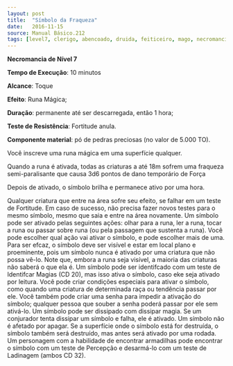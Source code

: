 ```yaml
---
layout: post
title:  "Símbolo da Fraqueza"
date:   2016-11-15
source: Manual Básico.212
tags: [level7, clerigo, abencoado, druida, feiticeiro, mago, necromancia, minuto, toque, permanente, descarregar, hora, fortitude, anula, componente]
---
```


**Necromancia de Nível 7**

**Tempo de Execução**: 10 minutos

**Alcance**: Toque

**Efeito**: Runa Mágica;

**Duração**:  permanente até ser descarregada, então 1 hora;

**Teste de Resistência**: Fortitude anula.

**Componente material**: pó de pedras preciosas (no valor de 5.000 TO).

Você inscreve uma runa mágica em uma superfície qualquer. 

Quando a runa é ativada, todas as criaturas a até 18m sofrem uma fraqueza semi-paralisante que causa 3d6 pontos de dano temporário de Força

Depois de ativado, o símbolo brilha e permanece ativo por uma hora.
 
Qualquer criatura que entre na área sofre seu efeito, se falhar em um teste de Fortitude. 
Em caso de sucesso, não precisa fazer novos testes para o mesmo símbolo, mesmo que saia e entre na área novamente.
Um símbolo pode ser ativado pelas seguintes ações: olhar para a runa, ler a runa, tocar a runa ou passar sobre runa (ou pela passagem que sustenta a runa). 
Você pode escolher qual ação vai ativar o símbolo, e pode escolher mais de uma.
Para ser efcaz, o símbolo deve ser visível e estar em local plano e proeminente, pois um símbolo nunca é ativado por uma criatura que não possa vê-lo. 
Note que, embora a runa seja visível, a maioria das criaturas não saberá o que ela é. Um símbolo pode ser identifcado com um teste de Identifcar Magias (CD 20), mas isso ativa o símbolo, caso eke seja ativado por leitura.
Você pode criar condições especiais para ativar o símbolo, como quando uma criatura de determinada raça ou tendência passar por ele. 
Você também pode criar uma senha para impedir a ativação do símbolo; qualquer pessoa que souber a senha poderá passar por ele sem ativá-lo.
Um símbolo pode ser dissipado com dissipar magia. Se um conjurador tenta dissipar um símbolo e falha, ele é ativado.
Um símbolo não é afetado por apagar. Se a superfície onde o símbolo está for destruída, o símbolo também será destruído, mas antes será ativado por uma rodada.
Um personagem com a habilidade de encontrar armadilhas pode encontrar o símbolo com um teste de Percepção e desarmá-lo com um teste de Ladinagem (ambos CD 32).
